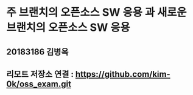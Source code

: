 # 주 브랜치의 오픈소스 SW 응용 과 새로운 브랜치의 오픈소스 SW 응용

## 20183186 김병옥

## 리모트 저장소 연결 : https://github.com/kim-0k/oss_exam.git